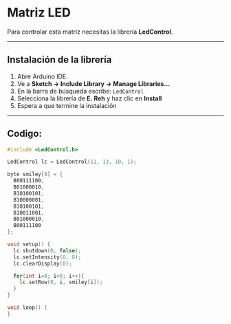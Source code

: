 # Matriz LED

Para controlar esta matriz necesitas la librería **LedControl**.  

---

## Instalación de la librería

1. Abre Arduino IDE.
2. Ve a **Sketch → Include Library → Manage Libraries…**
3. En la barra de búsqueda escribe: `LedControl`
4. Selecciona la librería de **E. Reh** y haz clic en **Install**
5. Espera a que termine la instalación

---

## Codigo:

```cpp
#include <LedControl.h>

LedControl lc = LedControl(11, 13, 10, 1);

byte smiley[8] = {
  B00111100,
  B01000010,
  B10100101,
  B10000001,
  B10100101,
  B10011001,
  B01000010,
  B00111100
};

void setup() {
  lc.shutdown(0, false);
  lc.setIntensity(0, 8);
  lc.clearDisplay(0);

  for(int i=0; i<8; i++){
    lc.setRow(0, i, smiley[i]);
  }
}

void loop() {
}
```